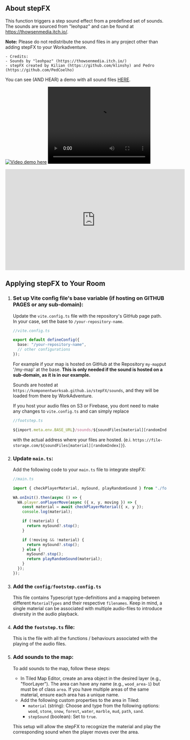 ## About stepFX

This function triggers a step sound effect from a predefined set of sounds.
The sounds are sourced from "leohpaz" and can be found at https://thowsenmedia.itch.io/.

**Note:** Please do not redistribute the sound files in any project other than adding stepFX to your Workadventure.

    - Credits:
    - Sounds by "leohpaz" (https://thowsenmedia.itch.io/)
    - stepFX created by Kilian (https://github.com/klinshy) and Pedro (https://github.com/PedCoelho)

You can see (AND HEAR) a demo with all sound files [HERE](https://play.workadventu.re/_/04occgjyqgr1/komponentab.github.io/stepFX/office.tmj).

[![Video demo here](https://rec.cocreation.world/8YwkJZHL)](https://rec.cocreation.world/8YwkJZHL)
<video src="https://rec.cocreation.world/8YwkJZHL" width="320" height="240" controls></video>

<iframe width="560" height="315" src="https://rec.cocreation.world/8YwkJZHL" frameborder="0" allow="accelerometer; autoplay; clipboard-write; encrypted-media; gyroscope; picture-in-picture" allowfullscreen></iframe>

## Applying stepFX to Your Room

1.  ### Set up Vite config file's base variable (if hosting on GITHUB PAGES or any sub-domain):

    Update the `vite.config.ts` file with the repository's GitHub page path.
    In your case, set the base to `/your-repository-name`.

    ```ts
    //vite.config.ts

    export default defineConfig({
      base: "/your-repository-name",
      // other configurations
    });
    ```

    For example if your map is hosted on GitHub at the Repository `my-map`put '/my-map' at the base. **This is only needed if the sound is hosted on a sub-domain, as it is in our example.**

    Sounds are hosted at `https://komponentworksab.github.io/stepFX/sounds`, and they will be loaded from there by WorkAdventure.

    If you host your audio files on S3 or Firebase, you dont need to make any changes to `vite.config.ts` and can simply replace

    ```ts
    //footstep.ts

    ${import.meta.env.BASE_URL}/sounds/${soundFiles[material][randomIndex]}
    ```

    with the actual address where your files are hosted. (e.i. `https://file-storage.com/${soundFiles[material][randomIndex]}`).

2.  ### Update `main.ts`:

    Add the following code to your `main.ts` file to integrate stepFX:

    ```ts
    //main.ts

    import { checkPlayerMaterial, mySound, playRandomSound } from "./footstep";

    WA.onInit().then(async () => {
      WA.player.onPlayerMove(async ({ x, y, moving }) => {
        const material = await checkPlayerMaterial({ x, y });
        console.log(material);

        if (!material) {
          return mySound?.stop();
        }

        if (!moving && !material) {
          return mySound?.stop();
        } else {
          mySound?.stop();
          return playRandomSound(material);
        }
      });
    });
    ```

3.  ### Add the `config/footstep.config.ts`

    This file contains Typescript type-definitions and a mapping between different `MaterialTypes` and their respective `filenames`. Keep in mind, a single material can be associated with multiple audio-files to introduce diversity in the audio playback.

4.  ### Add the `footstep.ts` file:

    This is the file with all the functions / behaviours associated with the playing of the audio files.

5.  ### Add sounds to the map:

    To add sounds to the map, follow these steps:

    - In Tiled Map Editor, create an area object in the desired layer (e.g., "floorLayer"). The area can have any name (e.g., `wood_area-1`) but must be of class `area`. If you have multiple areas of the same material, ensure each area has a unique name.
    - Add the following custom properties to the area in Tiled:
      - `material` (string): Choose and type from the following options: `wood`, `stone`, `snow`, `forest`, `water`, `marble`, `mud`, `path`, `sand`.
      - `stepSound` (boolean): Set to `true`.

    This setup will allow the stepFX to recognize the material and play the corresponding sound when the player moves over the area.
